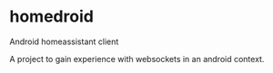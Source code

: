 # homedroid
Android homeassistant client

A project to gain experience with websockets in an android context.
